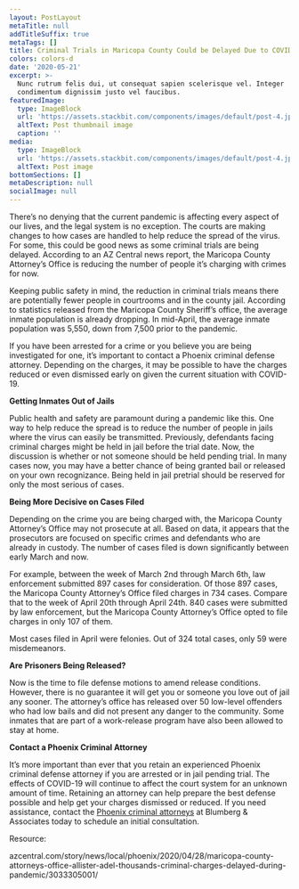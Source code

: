 ```yaml
---
layout: PostLayout
metaTitle: null
addTitleSuffix: true
metaTags: []
title: Criminal Trials in Maricopa County Could be Delayed Due to COVID-19
colors: colors-d
date: '2020-05-21'
excerpt: >-
  Nunc rutrum felis dui, ut consequat sapien scelerisque vel. Integer
  condimentum dignissim justo vel faucibus.
featuredImage:
  type: ImageBlock
  url: 'https://assets.stackbit.com/components/images/default/post-4.jpeg'
  altText: Post thumbnail image
  caption: ''
media:
  type: ImageBlock
  url: 'https://assets.stackbit.com/components/images/default/post-4.jpeg'
  altText: Post image
bottomSections: []
metaDescription: null
socialImage: null
---
```

There’s no denying that the current pandemic is affecting every aspect of our lives, and the legal system is no exception. The courts are making changes to how cases are handled to help reduce the spread of the virus. For some, this could be good news as some criminal trials are being delayed. According to an AZ Central news report, the Maricopa County Attorney’s Office is reducing the number of people it’s charging with crimes for now.

Keeping public safety in mind, the reduction in criminal trials means there are potentially fewer people in courtrooms and in the county jail. According to statistics released from the Maricopa County Sheriff’s office, the average inmate population is already dropping. In mid-April, the average inmate population was 5,550, down from 7,500 prior to the pandemic.

If you have been arrested for a crime or you believe you are being investigated for one, it’s important to contact a Phoenix criminal defense attorney. Depending on the charges, it may be possible to have the charges reduced or even dismissed early on given the current situation with COVID-19.

**Getting Inmates Out of Jails**

Public health and safety are paramount during a pandemic like this. One way to help reduce the spread is to reduce the number of people in jails where the virus can easily be transmitted. Previously, defendants facing criminal charges might be held in jail before the trial date. Now, the discussion is whether or not someone should be held pending trial. In many cases now, you may have a better chance of being granted bail or released on your own recognizance. Being held in jail pretrial should be reserved for only the most serious of cases.

**Being More Decisive on Cases Filed**

Depending on the crime you are being charged with, the Maricopa County Attorney’s Office may not prosecute at all. Based on data, it appears that the prosecutors are focused on specific crimes and defendants who are already in custody. The number of cases filed is down significantly between early March and now.

For example, between the week of March 2nd through March 6th, law enforcement submitted 897 cases for consideration. Of those 897 cases, the Maricopa County Attorney’s Office filed charges in 734 cases. Compare that to the week of April 20th through April 24th. 840 cases were submitted by law enforcement, but the Maricopa County Attorney’s Office opted to file charges in only 107 of them.

Most cases filed in April were felonies. Out of 324 total cases, only 59 were misdemeanors.

**Are Prisoners Being Released?**

Now is the time to file defense motions to amend release conditions. However, there is no guarantee it will get you or someone you love out of jail any sooner. The attorney’s office has released over 50 low-level offenders who had low bails and did not present any danger to the community. Some inmates that are part of a work-release program have also been allowed to stay at home.

**Contact a Phoenix Criminal Attorney**

It’s more important than ever that you retain an experienced Phoenix criminal defense attorney if you are arrested or in jail pending trial. The effects of COVID-19 will continue to affect the court system for an unknown amount of time. Retaining an attorney can help prepare the best defense possible and help get your charges dismissed or reduced. If you need assistance, contact the [Phoenix criminal attorneys](https://www.azblumberglaw.com/phoenix-criminal-attorney/) at Blumberg & Associates today to schedule an initial consultation.

Resource:

azcentral.com/story/news/local/phoenix/2020/04/28/maricopa-county-attorneys-office-allister-adel-thousands-criminal-charges-delayed-during-pandemic/3033305001/
